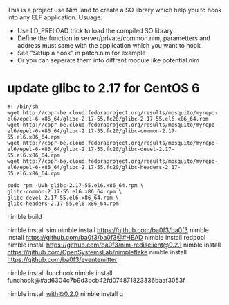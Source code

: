 This is a project use Nim land to create a SO library which help you to hook into any ELF application.
Usuage:
- Use LD_PRELOAD trick to load the compiled SO library
- Define the function in server/private/common.nim, parametters and address must same with the application which you want to hook
- See "Setup a hook" in patch.nim for example
- Or you can seperate them into diffrent module like potential.nim

# update glibc to 2.17 for CentOS 6
```shell
#! /bin/sh
wget http://copr-be.cloud.fedoraproject.org/results/mosquito/myrepo-el6/epel-6-x86_64/glibc-2.17-55.fc20/glibc-2.17-55.el6.x86_64.rpm
wget http://copr-be.cloud.fedoraproject.org/results/mosquito/myrepo-el6/epel-6-x86_64/glibc-2.17-55.fc20/glibc-common-2.17-55.el6.x86_64.rpm
wget http://copr-be.cloud.fedoraproject.org/results/mosquito/myrepo-el6/epel-6-x86_64/glibc-2.17-55.fc20/glibc-devel-2.17-55.el6.x86_64.rpm
wget http://copr-be.cloud.fedoraproject.org/results/mosquito/myrepo-el6/epel-6-x86_64/glibc-2.17-55.fc20/glibc-headers-2.17-55.el6.x86_64.rpm

sudo rpm -Uvh glibc-2.17-55.el6.x86_64.rpm \
glibc-common-2.17-55.el6.x86_64.rpm \
glibc-devel-2.17-55.el6.x86_64.rpm \
glibc-headers-2.17-55.el6.x86_64.rpm
```


nimble build

nimble install sim
nimble install https://github.com/ba0f3/ba0f3
nimble install https://github.com/ba0f3/ba0f3@#HEAD
nimble install redpool
nimble install https://github.com/ba0f3/nim-redisclient@0.2.1
nimble install https://github.com/OpenSystemsLab/nimpleflake
nimble install https://github.com/ba0f3/eventemitter

nimble install funchook
nimble install funchook@#ad6304c7b9d3bcb42fd074871823336baaf3053f

nimble install with@0.2.0
nimble install q

